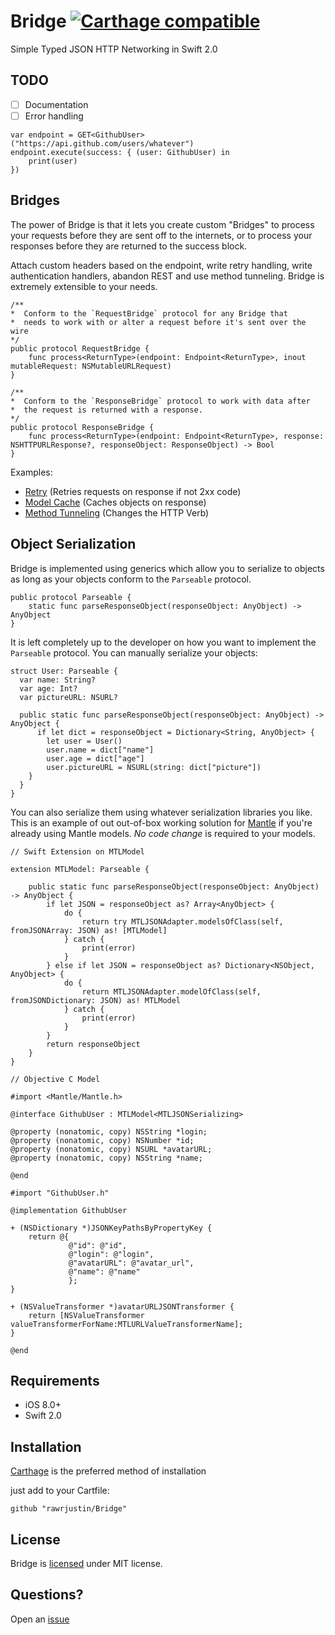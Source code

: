 # Bridge [![Carthage compatible](https://img.shields.io/badge/Carthage-compatible-4BC51D.svg?style=flat)](https://github.com/Carthage/Carthage)
Simple Typed JSON HTTP Networking in Swift 2.0

## TODO
- [ ] Documentation
- [ ] Error handling

```
var endpoint = GET<GithubUser>("https://api.github.com/users/whatever")
endpoint.execute(success: { (user: GithubUser) in
    print(user)
})
```


## Bridges

The power of Bridge is that it lets you create custom "Bridges" to process your requests before they are sent off to the internets, or to process your responses before they are returned to the success block.

Attach custom headers based on the endpoint, write retry handling, write authentication handlers, abandon REST and use method tunneling. Bridge is extremely extensible to your needs.

```
/**
*  Conform to the `RequestBridge` protocol for any Bridge that
*  needs to work with or alter a request before it's sent over the wire
*/
public protocol RequestBridge {
    func process<ReturnType>(endpoint: Endpoint<ReturnType>, inout mutableRequest: NSMutableURLRequest)
}

/**
*  Conform to the `ResponseBridge` protocol to work with data after
*  the request is returned with a response.
*/
public protocol ResponseBridge {
    func process<ReturnType>(endpoint: Endpoint<ReturnType>, response: NSHTTPURLResponse?, responseObject: ResponseObject) -> Bool
}

```
Examples:
- [Retry]() (Retries requests on response if not 2xx code)
- [Model Cache]() (Caches objects on response)
- [Method Tunneling]() (Changes the HTTP Verb)


## Object Serialization
Bridge is implemented using generics which allow you to serialize to objects as long as your objects conform to the `Parseable` protocol.

```
public protocol Parseable {
    static func parseResponseObject(responseObject: AnyObject) -> AnyObject
}
```

It is left completely up to the developer on how you want to implement the `Parseable` protocol. You can manually serialize your objects:

```
struct User: Parseable {
  var name: String?
  var age: Int?
  var pictureURL: NSURL?

  public static func parseResponseObject(responseObject: AnyObject) -> AnyObject {
      if let dict = responseObject = Dictionary<String, AnyObject> {
        let user = User()
        user.name = dict["name"]
        user.age = dict["age"]
        user.pictureURL = NSURL(string: dict["picture"])
    }
  }
}
```

You can also serialize them using whatever serialization libraries you like. This is an example of out out-of-box working solution for [Mantle](https://github.com/Mantle/Mantle) if you're already using Mantle models. *No code change* is required to your models.

```
// Swift Extension on MTLModel

extension MTLModel: Parseable {

    public static func parseResponseObject(responseObject: AnyObject) -> AnyObject {
        if let JSON = responseObject as? Array<AnyObject> {
            do {
                return try MTLJSONAdapter.modelsOfClass(self, fromJSONArray: JSON) as! [MTLModel]
            } catch {
                print(error)
            }
        } else if let JSON = responseObject as? Dictionary<NSObject, AnyObject> {
            do {
                return MTLJSONAdapter.modelOfClass(self, fromJSONDictionary: JSON) as! MTLModel
            } catch {
                print(error)
            }
        }
        return responseObject
    }
}

// Objective C Model

#import <Mantle/Mantle.h>

@interface GithubUser : MTLModel<MTLJSONSerializing>

@property (nonatomic, copy) NSString *login;
@property (nonatomic, copy) NSNumber *id;
@property (nonatomic, copy) NSURL *avatarURL;
@property (nonatomic, copy) NSString *name;

@end

#import "GithubUser.h"

@implementation GithubUser

+ (NSDictionary *)JSONKeyPathsByPropertyKey {
    return @{
             @"id": @"id",
             @"login": @"login",
             @"avatarURL": @"avatar_url",
             @"name": @"name"
             };
}

+ (NSValueTransformer *)avatarURLJSONTransformer {
    return [NSValueTransformer valueTransformerForName:MTLURLValueTransformerName];
}

@end

```

## Requirements
 - iOS 8.0+
 - Swift 2.0

## Installation

[Carthage]((https://github.com/Carthage/Carthage)) is the preferred method of installation

just add to your Cartfile:
```
github "rawrjustin/Bridge"
```

## License
Bridge is [licensed](https://github.com/rawrjustin/Bridge/blob/master/LICENSE.md) under MIT license.  

## Questions?

Open an [issue](https://github.com/rawrjustin/Bridge/issues)
